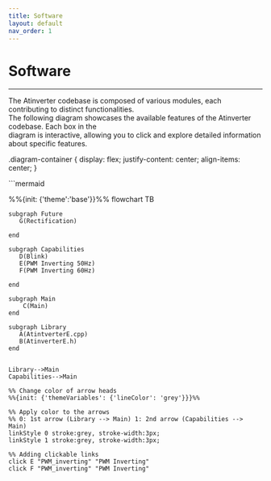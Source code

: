 ```yaml
---
title: Software
layout: default
nav_order: 1
---
```


# **Software**
***

The Atinverter codebase is composed of various modules, each contributing to distinct functionalities. \
The following diagram showcases the available features of the Atinverter codebase. Each box in the \
diagram is interactive, allowing you to click and explore detailed information about specific features.

.diagram-container {
  display: flex;
  justify-content: center;
  align-items: center;
}

<div class="diagram-container">
```mermaid
   
   %%{init: {'theme':'base'}}%%
   flowchart TB

    subgraph Future
       G(Rectification)
        
    end

    subgraph Capabilities
       D(Blink)
       E(PWM Inverting 50Hz)
       F(PWM Inverting 60Hz)

    end

    subgraph Main
        C(Main)
    end

    subgraph Library
       A(AtintverterE.cpp) 
       B(AtinverterE.h)
    end


    Library-->Main
    Capabilities-->Main

    %% Change color of arrow heads
    %%{init: {'themeVariables': {'lineColor': 'grey'}}}%%

    %% Apply color to the arrows
    %% 0: 1st arrow (Library --> Main) 1: 2nd arrow (Capabilities --> Main)
    linkStyle 0 stroke:grey, stroke-width:3px;
    linkStyle 1 stroke:grey, stroke-width:3px;

    %% Adding clickable links
    click E "PWM_inverting" "PWM Inverting"
    click F "PWM_inverting" "PWM Inverting"
```